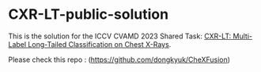 # CXR-LT-public-solution

This is the solution for the ICCV CVAMD 2023 Shared Task: [CXR-LT: Multi-Label Long-Tailed Classification on Chest X-Rays](https://bionlplab.github.io/2023_ICCV_CVAMD/).

Please check this repo : (https://github.com/dongkyuk/CheXFusion)
